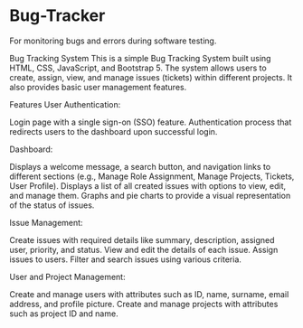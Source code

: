 # Bug-Tracker
For monitoring bugs and errors during software testing.

Bug Tracking System This is a simple Bug Tracking System built using HTML, CSS, JavaScript, and Bootstrap 5. The system allows users to create, assign, view, and manage issues (tickets) within different projects. It also provides basic user management features.

Features User Authentication:

Login page with a single sign-on (SSO) feature. Authentication process that redirects users to the dashboard upon successful login.

Dashboard:

Displays a welcome message, a search button, and navigation links to different sections (e.g., Manage Role Assignment, Manage Projects, Tickets, User Profile). Displays a list of all created issues with options to view, edit, and manage them. Graphs and pie charts to provide a visual representation of the status of issues.

Issue Management:

Create issues with required details like summary, description, assigned user, priority, and status. View and edit the details of each issue. Assign issues to users. Filter and search issues using various criteria.

User and Project Management:

Create and manage users with attributes such as ID, name, surname, email address, and profile picture. Create and manage projects with attributes such as project ID and name.
